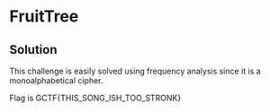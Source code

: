 # FruitTree

## Solution

This challenge is easily solved using frequency analysis since it is a monoalphabetical cipher.

Flag is GCTF{THIS_SONG_ISH_TOO_STRONK}